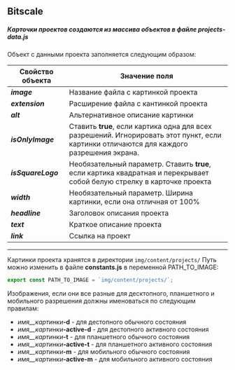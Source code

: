   ## Bitscale

  ##### Карточки проектов создаются из массива объектов в файле projects-data.js

  Объект с данными проекта заполняется следующим образом:

  Свойство объекта |Значение поля
  ----------------|----------------------
  ***image*** | Название файла с картинкой проекта
  ***extension*** | Расширение файла с кантинкой проекта
  ***alt*** | Альтернативное описание картинки
  ***isOnlyImage*** | Ставить __true__, если картика одна для всех разрешений. Игнорировать этот пункт, если картинки отличаются для каждого разрешения экрана. 
  ***isSquareLogo*** | Необязательный параметр. Ставить __true__, если картика квадратная и перекрывает собой белую стрелку в карточке проекта
  ***width*** | Необязательный параметр. Ширина картинки, если она отличная от 100%
  ***headline*** | Заголовок описания проекта
  ***text*** | Краткое описание проекта
  ***link*** | Ссылка на проект

  ***

  Картинки проекта хранятся в директории `img/content/projects/`
  Путь можно изменить в файле **constants.js** в переменной PATH_TO_IMAGE:
  ```javascript
  export const PATH_TO_IMAGE = `img/content/projects/`;
  ```

  Изображения, если они все разные для десктопного, планшетного и мобильного разрешения должны именоваться по следующим правилам:

  * _имя__картинки_**-d** - для дестопного обычного состояния
  * _имя__картинки_**-active-d** - для дестопного активного состояния
  * _имя__картинки_**-t** - для планшетного обычного состояния
  * _имя__картинки_**-active-t** - для планшетного активного состояния
  * _имя__картинки_**-m** - для мобильного обычного состояния
  * _имя__картинки_**-active-m** - для мобильного активного состояния
